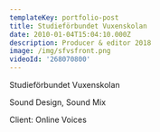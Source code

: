 ```yaml
---
templateKey: portfolio-post
title: Studieförbundet Vuxenskolan
date: 2010-01-04T15:04:10.000Z
description: Producer & editor 2018
image: /img/sfvsfront.png
videoId: '268070800'
---
```

Studieförbundet Vuxenskolan

Sound Design, Sound Mix

Client: Online Voices
